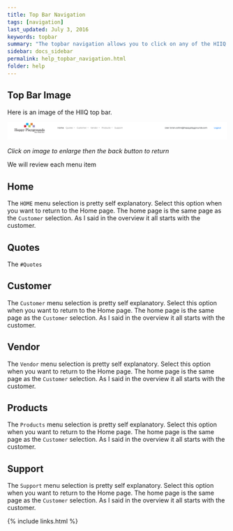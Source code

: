 ```yaml
---
title: Top Bar Navigation
tags: [navigation]
last_updated: July 3, 2016
keywords: topbar 
summary: "The topbar navigation allows you to click on any of the HIIQ categories. Plus, this is where you logout of HIIQ"
sidebar: docs_sidebar
permalink: help_topbar_navigation.html
folder: help
---
```


## Top Bar Image 

Here is an image of the HIIQ top bar.

<a rel="noopener" href="images/hiiq_topbar.png"><img src="images/hiiq_topbar.png" class="img-responsive img-hover"></a>

*Click on image to enlarge then the back button to return*

We will review each menu item

## Home

The `HOME` menu selection is pretty self explanatory. Select this option when you want to return to the Home page. The home page is the same page as the `Customer` selection. As I said in the overview it all starts with the customer.

## Quotes

The `#Quotes` 

## Customer

The `Customer` menu selection is pretty self explanatory. Select this option when you want to return to the Home page. The home page is the same page as the `Customer` selection. As I said in the overview it all starts with the customer.

## Vendor

The `Vendor` menu selection is pretty self explanatory. Select this option when you want to return to the Home page. The home page is the same page as the `Customer` selection. As I said in the overview it all starts with the customer.


## Products

The `Products` menu selection is pretty self explanatory. Select this option when you want to return to the Home page. The home page is the same page as the `Customer` selection. As I said in the overview it all starts with the customer.

## Support

The `Support` menu selection is pretty self explanatory. Select this option when you want to return to the Home page. The home page is the same page as the `Customer` selection. As I said in the overview it all starts with the customer.


{% include links.html %}
